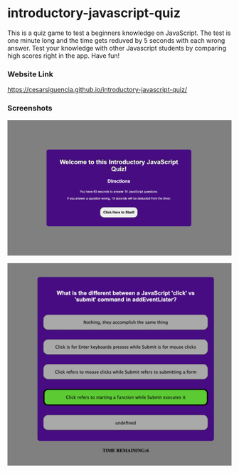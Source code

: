 # introductory-javascript-quiz

This is a quiz game to test a beginners knowledge on JavaScript. The test is one minute long and the time gets reduved by 5 seconds with each wrong answer. Test your knowledge with other Javascript students by comparing high scores right in the app. Have fun!

### Website Link

https://cesarsiguencia.github.io/introductory-javascript-quiz/

### Screenshots 
![Screenshot 1](/screenshots/screenshot-1.jpeg)

![Screenshot 2](/screenshots/screenshot-2.jpeg)